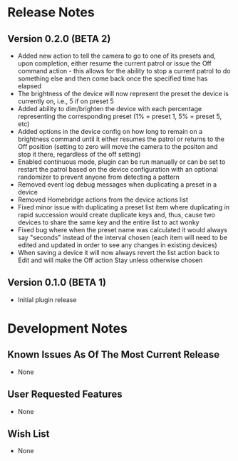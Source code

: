 Release Notes
==========

Version 0.2.0 (BETA 2)
---------------

* Added new action to tell the camera to go to one of its presets and, upon completion, either resume the current patrol or issue the Off command action - this allows for the ability to stop a current patrol to do something else and then come back once the specified time has elapsed
* The brightness of the device will now represent the preset the device is currently on, i.e., 5 if on preset 5
* Added ability to dim/brighten the device with each percentage representing the corresponding preset (1% = preset 1, 5% = preset 5, etc)
* Added options in the device config on how long to remain on a brightness command until it either resumes the patrol or returns to the Off position (setting to zero will move the camera to the positon and stop it there, regardless of the off setting)
* Enabled continuous mode, plugin can be run manually or can be set to restart the patrol based on the device configuration with an optional randomizer to prevent anyone from detecting a pattern
* Removed event log debug messages when duplicating a preset in a device
* Removed Homebridge actions from the device actions list
* Fixed minor issue with duplicating a preset list item where duplicating in rapid succession would create duplicate keys and, thus, cause two devices to share the same key and the entire list to act wonky
* Fixed bug where when the preset name was calculated it would always say "seconds" instead of the interval chosen (each item will need to be edited and updated in order to see any changes in existing devices)
* When saving a device it will now always revert the list action back to Edit and will make the Off action Stay unless otherwise chosen

Version 0.1.0 (BETA 1)
---------------

* Initial plugin release


Development Notes
==========


Known Issues As Of The Most Current Release
---------------

* None

User Requested Features
---------------

* None

Wish List
---------------

* None